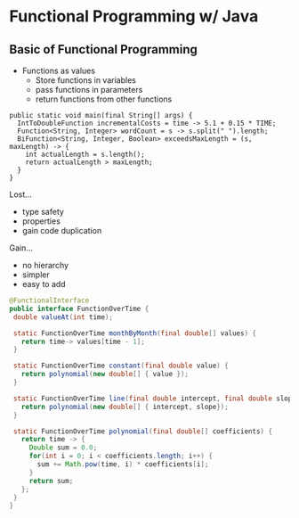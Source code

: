# Functional Programming w/ Java

## Basic of Functional Programming

- Functions as values
  - Store functions in variables
  - pass functions in parameters
  - return functions from other functions

~~~
public static void main(final String[] args) {
  IntToDoubleFunction incrementalCosts = time -> 5.1 + 0.15 * TIME;
  Function<String, Integer> wordCount = s -> s.split(" ").length;
  BiFunction<String, Integer, Boolean> exceedsMaxLength = (s, maxLength) -> {
    int actualLength = s.length();
    return actualLength > maxLength;
  }
}
~~~

Lost...

- type safety
- properties
- gain code duplication

Gain...
- no hierarchy
- simpler
- easy to add

 ~~~ java
@FunctionalInterface
public interface FunctionOverTime {
  double valueAt(int time);

  static FunctionOverTime monthByMonth(final double[] values) {
    return time-> values[time - 1];
  }

  static FunctionOverTime constant(final double value) {
    return polynomial(new double[] { value });
  }

  static FunctionOverTime line(final double intercept, final double slope) {
    return polynomial(new double[] { intercept, slope});
  }

  static FunctionOverTime polynomial(final double[] coefficients) {
    return time -> {
      Double sum = 0.0;
      for(int i = 0; i < coefficients.length; i++) {
        sum += Math.pow(time, i) * coefficients[i];
      }
      return sum;
    };
  }
}
 ~~~

